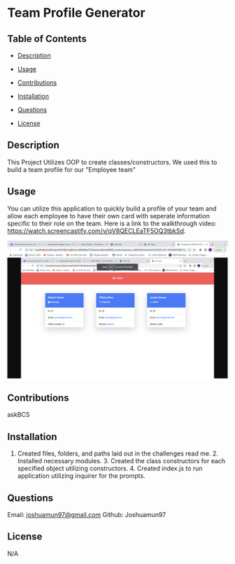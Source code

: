 # Team Profile Generator

## Table of Contents

- [Description](#Description)

- [Usage](#Usage)

- [Contributions](#Contributions)

- [Installation](#Installation)

- [Questions](#Questions)

- [License](#License)

## Description
This Project Utilizes OOP to create classes/constructors. We used this to build a team profile for our "Employee team"

## Usage
You can utilize this application to quickly build a profile of your team and allow each employee to have their own card with seperate information specific to their role on the team. Here is a link to the walkthrough video: https://watch.screencastify.com/v/qV8QECLEaTF5OQ3tbkSd.

![Screenshot](./Assets/Screenshot%202023-03-13%20at%206.14.16%20PM.png)

## Contributions
askBCS

## Installation
1. Created files, folders, and paths laid out in the challenges read me. 2. Installed necessary modules. 3. Created the class constructors for each specified object utilizing constructors. 4. Created index.js to run application utilizing inquirer for the prompts.

## Questions
Email: joshuamun97@gmail.com
Github: Joshuamun97

## License
N/A

